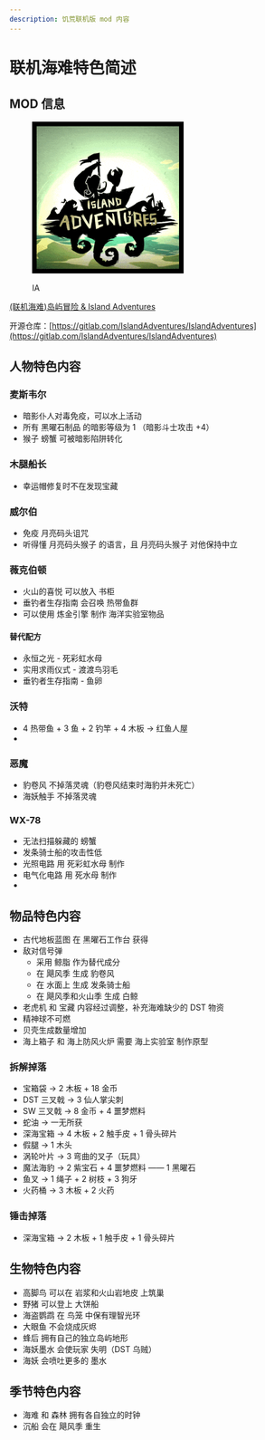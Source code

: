 ```yaml
---
description: 饥荒联机版 mod 内容
---
```


# 联机海难特色简述

## MOD 信息

<figure><img src="../.gitbook/assets/image (3).png" alt=""><figcaption><p>IA</p></figcaption></figure>

[(联机海难)岛屿冒险 & Island Adventures](https://steamcommunity.com/sharedfiles/filedetails/changelog/1467214795)

开源仓库：[https://gitlab.com/IslandAdventures/IslandAdventures](https://gitlab.com/IslandAdventures/IslandAdventures)

## 人物特色内容

### 麦斯韦尔

* 暗影仆人对毒免疫，可以水上活动
* 所有 黑曜石制品 的暗影等级为 1 （暗影斗士攻击 +4）
* 猴子 螃蟹 可被暗影陷阱转化

### 木腿船长

* 幸运帽修复时不在发现宝藏

### 威尔伯

* 免疫 月亮码头诅咒
* 听得懂 月亮码头猴子 的语言，且 月亮码头猴子 对他保持中立

### 薇克伯顿 <a href="#firstheading" id="firstheading"></a>

* 火山的喜悦 可以放入 书柜
* 垂钓者生存指南 会召唤 热带鱼群
* 可以使用 炼金引擎 制作 海洋实验室物品

#### 替代配方

* 永恒之光 - 死彩虹水母
* 实用求雨仪式 - 渡渡鸟羽毛
* 垂钓者生存指南 - 鱼卵

### 沃特

* 4 热带鱼 + 3 鱼 + 2 钓竿 + 4 木板 -> 红鱼人屋
* &#x20;

### 恶魔

* 豹卷风 不掉落灵魂（豹卷风结束时海豹并未死亡）
* 海妖触手 不掉落灵魂

### WX-78

* 无法扫描躲藏的 螃蟹
* 发条骑士船的攻击性低
* 光照电路 用 死彩虹水母 制作
* 电气化电路 用 死水母 制作
*

## 物品特色内容

* 古代地板蓝图 在 黑曜石工作台 获得
* 敌对信号弹
  * 采用 鲸脂 作为替代成分
  * 在 飓风季 生成 豹卷风
  * 在 水面上 生成 发条骑士船
  * 在 飓风季和火山季 生成 白鲸
* 老虎机 和 宝藏 内容经过调整，补充海难缺少的 DST 物资
* 精神球不可燃
* 贝壳生成数量增加
* 海上箱子 和 海上防风火炉 需要 海上实验室 制作原型

### 拆解掉落

* 宝箱袋 -> 2 木板 + 18 金币
* DST 三叉戟 -> 3 仙人掌尖刺
* SW 三叉戟 -> 8 金币 + 4 噩梦燃料
* 蛇油 -> 一无所获
* 深海宝箱 -> 4 木板 + 2 触手皮 + 1 骨头碎片
* 假腿 -> 1 木头
* 涡轮叶片 -> 3 弯曲的叉子（玩具）
* 魔法海豹 -> 2 紫宝石 + 4 噩梦燃料 —— 1 黑曜石
* 鱼叉 -> 1 绳子 + 2 树枝 + 3 狗牙
* 火药桶 -> 3 木板 + 2 火药

### 锤击掉落

* 深海宝箱 -> 2 木板 + 1 触手皮 + 1 骨头碎片



## 生物特色内容

* 高脚鸟 可以在 岩浆和火山岩地皮 上筑巢
* 野猪 可以登上 大饼船
* 海盗鹦鹉 在 鸟笼 中保有理智光环
* 大眼鱼 不会烧成灰烬
* 蜂后 拥有自己的独立岛屿地形
* 海妖墨水 会使玩家 失明（DST 乌贼）&#x20;
* 海妖 会喷吐更多的 墨水



## 季节特色内容

* 海难 和 森林 拥有各自独立的时钟
* 沉船 会在 飓风季 重生

